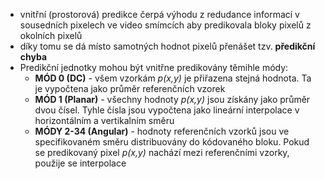 ﻿- vnitřní (prostorová) predikce čerpá výhodu z redudance informací v sousedních pixelech ve video smímcích aby predikovala bloky pixelů z okolních pixelů
- díky tomu se dá místo samotných hodnot pixelů přenášet tzv. **předikční chyba**
- Predikční jednotky mohou být vnitřne predikovány těmihle módy:
	- **MÓD 0 (DC)** - všem vzorkám *p(x,y)* je přiřazena stejná hodnota. Ta je vypočtena jako průměr referenčních vzorek
	- **MÓD 1 (Planar)** - všechny hodnoty *p(x,y)* jsou získány jako průměr dvou čísel. Tyhle čísla jsou vypočtena jako lineární interpolace v horizontálním a vertikalním směru
	- **MÓDY 2-34 (Angular)** - hodnoty referenčních vzorků jsou ve specifikovaném směru distribuovány do kódovaného bloku.
      Pokud se predikovaný pixel *p(x,y)* nachází mezi referenčními vzorky, použije se interpolace
